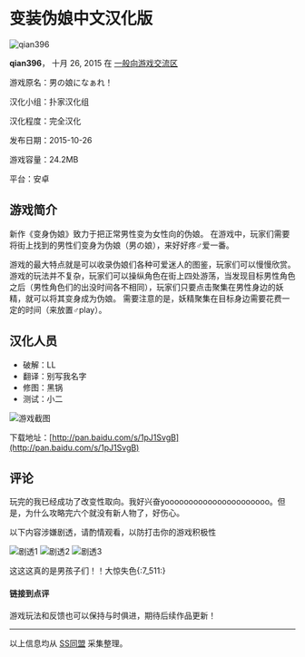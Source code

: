 # 变装伪娘中文汉化版

![qian396](//s.sstmlt.com/board/monthly_2017_06/9f2f070828381f3046cedbc8a1014c086f06f0f8.thumb.jpg.f837b467298edd1d5f7a0035a9b24469.jpg)

**qian396**， 十月 26, 2015 在 [一般向游戏交流区](https://sstm.moe/forum/12-%E4%B8%80%E8%88%AC%E5%90%91%E6%B8%B8%E6%88%8F%E4%BA%A4%E6%B5%81%E5%8C%BA/)

游戏原名：男の娘になぁれ！

汉化小组：扑家汉化组

汉化程度：完全汉化

发布日期：2015-10-26

游戏容量：24.2MB

平台：安卓

## 游戏简介
新作《变身伪娘》致力于把正常男性变为女性向的伪娘。 在游戏中，玩家们需要将街上找到的男性们变身为伪娘（男の娘），来好好疼♂爱一番。

游戏的最大特点就是可以收录伪娘们各种可爱迷人的图鉴，玩家们可以慢慢欣赏。 游戏的玩法并不复杂，玩家们可以操纵角色在街上四处游荡，当发现目标男性角色之后（男性角色们的出没时间各不相同），玩家们只要点击聚集在男性身边的妖精，就可以将其变身成为伪娘。 需要注意的是，妖精聚集在目标身边需要花费一定的时间（来放置♂play）。

## 汉化人员
- 破解：LL
- 翻译：别写我名字
- 修图：黑锅
- 测试：小二

![游戏截图](https://www.pujia8.com/static/uploads/20151026192753_72.jpg)

下载地址：[http://pan.baidu.com/s/1pJ1SvgB](http://pan.baidu.com/s/1pJ1SvgB)

## 评论
玩完的我已经成功了改变性取向。我好兴奋yoooooooooooooooooooooo。但是，为什么攻略完六个就没有新人物了，好伤心。

以下内容涉嫌剧透，请酌情观看，以防打击你的游戏积极性

![剧透1](https://www.pujia8.com/static/upload/20151015161044_78.jpg)
![剧透2](https://www.pujia8.com/static/upload/20151015004514_76.jpg)
![剧透3](https://www.pujia8.com/static/upload/20151015004156_7.jpg)

这这这真的是男孩子们！！大惊失色{:7_511:}

#### 链接到点评

游戏玩法和反馈也可以保持与时俱进，期待后续作品更新！ 

--- 

以上信息均从 [SS同盟](https://sstm.moe/forum/12-%E4%B8%80%E8%88%AC%E5%90%91%E6%B8%B8%E6%88%8F%E4%BA%A4%E6%B5%81%E5%8C%BA/) 采集整理。
<!-- tcd_original_link https://sstm.moe/topic/112744-%E5%8F%98%E8%A3%85%E4%BC%AA%E5%A8%98%E4%B8%AD%E6%96%87%E6%B1%89%E5%8C%96%E7%89%88/ -->
